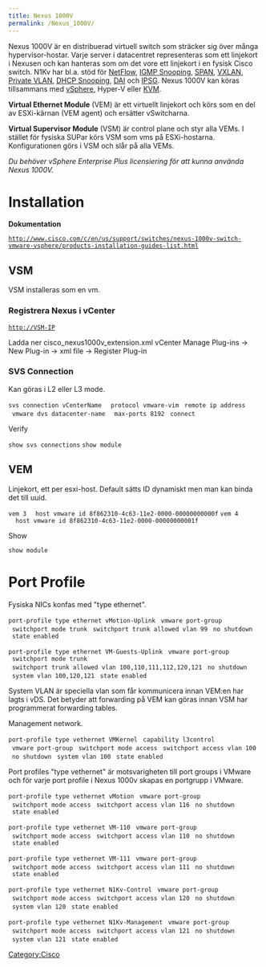 ```yaml
---
title: Nexus 1000V
permalink: /Nexus_1000V/
---
```


Nexus 1000V är en distribuerad virtuell switch som sträcker sig över
många hypervisor-hostar. Varje server i datacentret representeras som
ett linjekort i Nexusen och kan hanteras som om det vore ett linjekort i
en fysisk Cisco switch. N1Kv har bl.a. stöd för
[NetFlow](/Cisco_NetFlow "wikilink"), [IGMP
Snooping](/Cisco_IGMP#IGMP_Snooping "wikilink"),
[SPAN](/Cisco_SPAN "wikilink"), [VXLAN](/Cisco_VXLAN "wikilink"),
[Private VLAN](/Cisco_VLAN#Private_VLAN "wikilink"), [DHCP
Snooping](/Cisco_DHCP#Snooping "wikilink"),
[DAI](/Cisco_L2_Security#DAI "wikilink") och
[IPSG](/Cisco_L3_Security#IPSG "wikilink"). Nexus 1000V kan köras
tillsammans med [vSphere](/VMware_ESXi "wikilink"), Hyper-V eller
[KVM](/KVM "wikilink").

**Virtual Ethernet Module** (VEM) är ett virtuellt linjekort och körs
som en del av ESXi-kärnan (VEM agent) och ersätter vSwitcharna.

**Virtual Supervisor Module** (VSM) är control plane och styr alla VEMs.
I stället för fysiska SUPar körs VSM som vms på ESXi-hostarna.
Konfigurationen görs i VSM och slår på alla VEMs.

*Du behöver vSphere Enterprise Plus licensiering för att kunna använda
Nexus 1000V.*

Installation
============

**Dokumentation**

[`http://www.cisco.com/c/en/us/support/switches/nexus-1000v-switch-vmware-vsphere/products-installation-guides-list.html`](http://www.cisco.com/c/en/us/support/switches/nexus-1000v-switch-vmware-vsphere/products-installation-guides-list.html)

VSM
---

VSM installeras som en vm.

### Registrera Nexus i vCenter

[`http://VSM-IP`](http://VSM-IP)

Ladda ner cisco_nexus1000v_extension.xml
vCenter
Manage Plug-ins -\> New Plug-in -\> xml file -\> Register Plug-in

### SVS Connection

Kan göras i L2 eller L3 mode.

`svs connection vCenterName `
` protocol vmware-vim`
` remote ip address `<vCenter-IP>
` vmware dvs datacenter-name `<name>
` max-ports 8192`
` connect`

Verify

`show svs connections`
`show module`

VEM
---

Linjekort, ett per esxi-host. Default sätts ID dynamiskt men man kan
binda det till uuid.

`vem 3`
`  host vmware id 8f862310-4c63-11e2-0000-00000000000f`
`vem 4`
`  host vmware id 8f862310-4c63-11e2-0000-00000000001f`

Show

`show module`

Port Profile
============

Fysiska NICs konfas med "type ethernet".

`port-profile type ethernet vMotion-Uplink`
` vmware port-group`
` switchport mode trunk`
` switchport trunk allowed vlan 99`
` no shutdown`
` state enabled`

`port-profile type ethernet VM-Guests-Uplink`
` vmware port-group`
` switchport mode trunk`
` switchport trunk allowed vlan 100,110,111,112,120,121`
` no shutdown`
` system vlan 100,120,121`
` state enabled`

System VLAN är speciella vlan som får kommunicera innan VEM:en har lagts
i vDS. Det betyder att forwarding på VEM kan göras innan VSM har
programmerat forwarding tables.

Management network.

`port-profile type vethernet VMKernel`
` capability l3control`
` vmware port-group`
` switchport mode access`
` switchport access vlan 100`
` no shutdown`
` system vlan 100`
` state enabled`

Port profiles "type vethernet" är motsvarigheten till port groups i
VMware och för varje port profile i Nexus 1000v skapas en portgrupp i
VMware.

`port-profile type vethernet vMotion`
` vmware port-group`
` switchport mode access`
` switchport access vlan 116`
` no shutdown`
` state enabled`

`port-profile type vethernet VM-110`
` vmware port-group`
` switchport mode access`
` switchport access vlan 110`
` no shutdown`
` state enabled`

`port-profile type vethernet VM-111`
` vmware port-group`
` switchport mode access`
` switchport access vlan 111`
` no shutdown`
` state enabled`

`port-profile type vethernet N1Kv-Control`
` vmware port-group`
` switchport mode access`
` switchport access vlan 120`
` no shutdown`
` system vlan 120`
` state enabled`

`port-profile type vethernet N1Kv-Management`
` vmware port-group`
` switchport mode access`
` switchport access vlan 121`
` no shutdown`
` system vlan 121`
` state enabled`

[Category:Cisco](/Category:Cisco "wikilink")